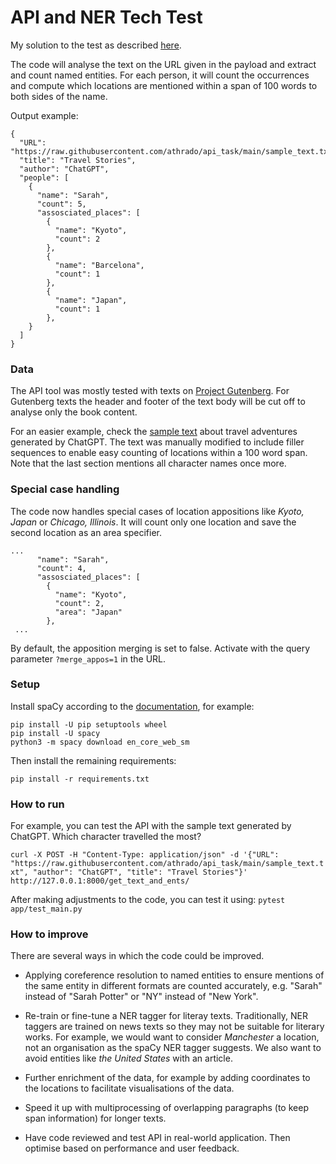 # API and NER Tech Test

My solution to the test as described [here](https://gist.github.com/mattmcgrattan/42172e829e50ce037ae62927cb95ecfe).

The code will analyse the text on the URL given in the payload and extract and count named entities. For each person, it will count the occurrences and compute which locations are mentioned within a span of 100 words to both sides of the name. 

Output example:

```
{
  "URL": "https://raw.githubusercontent.com/athrado/api_task/main/sample_text.txt",
  "title": "Travel Stories",
  "author": "ChatGPT",
  "people": [
    {
      "name": "Sarah",
      "count": 5,
      "assosciated_places": [
        {
          "name": "Kyoto",
          "count": 2
        },
        {
          "name": "Barcelona",
          "count": 1
        },
        {
          "name": "Japan",
          "count": 1
        },
    }
  ]
}
```

### Data

The API tool was mostly tested with texts on [Project Gutenberg](https://www.gutenberg.org). For Gutenberg texts the header and footer of the text body will be cut off to analyse only the book content. 

For an easier example, check the [sample text](https://raw.githubusercontent.com/athrado/api_task/main/sample_text.txt) about travel adventures generated by ChatGPT. The text was manually modified to include filler sequences to enable easy counting of locations within a 100 word span. Note that the last section mentions all character names once more. 

### Special case handling

The code now handles special cases of location appositions like _Kyoto, Japan_ or _Chicago, Illinois_. It will count only one location and save the second location as an area specifier. 

```
...
      "name": "Sarah",
      "count": 4,
      "assosciated_places": [
        {
          "name": "Kyoto",
          "count": 2,
          "area": "Japan"
        },
 ...
 ```

 By default, the apposition merging is set to false. Activate with the query parameter `?merge_appos=1` in the URL. 


### Setup

Install spaCy according to the [documentation](https://spacy.io/usage), for example:

```
pip install -U pip setuptools wheel
pip install -U spacy
python3 -m spacy download en_core_web_sm
```

Then install the remaining requirements:

```pip install -r requirements.txt```

### How to run

For example, you can test the API with the sample text generated by ChatGPT. Which character travelled the most? 

```curl -X POST -H "Content-Type: application/json" -d '{"URL": "https://raw.githubusercontent.com/athrado/api_task/main/sample_text.txt", "author": "ChatGPT", "title": "Travel Stories"}' http://127.0.0.1:8000/get_text_and_ents/```

After making adjustments to the code, you can test it using: `pytest app/test_main.py`

### How to improve

There are several ways in which the code could be improved. 

- Applying coreference resolution to named entities to ensure mentions of the same entity in different formats are counted accurately, e.g. "Sarah" instead of "Sarah Potter" or "NY" instead of "New York". 

- Re-train or fine-tune a NER tagger for literay texts. Traditionally, NER taggers are trained on news texts so they may not be suitable for literary works. For example, we would want to consider _Manchester_ a location, not an organisation as the spaCy NER tagger suggests. We also want to avoid entities like _the United States_ with an article. 

- Further enrichment of the data, for example by adding coordinates to the locations to facilitate visualisations of the data.

- Speed it up with multiprocessing of overlapping paragraphs (to keep span information) for longer texts.

- Have code reviewed and test API in real-world application. Then optimise based on performance and user feedback.  

